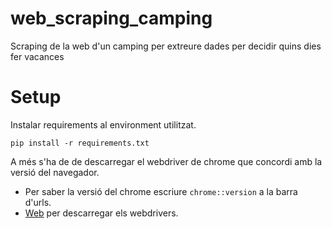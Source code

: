 # web_scraping_camping
Scraping de la web d'un camping per extreure dades per decidir quins dies fer vacances

# Setup
Instalar requirements al environment utilitzat.
```
pip install -r requirements.txt
```

A més s'ha de de descarregar el webdriver de chrome que concordi amb la versió del navegador.
- Per saber la versió del chrome escriure `chrome::version` a la barra d'urls.
- [Web](https://chromedriver.chromium.org/downloads) per descarregar els webdrivers.
